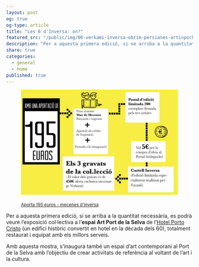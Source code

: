 ```yaml
---
layout: post
og: true
og-type: article
title: "Les 6 d'Inversa: on?"
featured_src: "/public/img/06-verkami-inversa-obrim-persianes-artinpocket-195euros.jpg"
description: "Per a aquesta primera edició, si se arriba a la quantitat necessària, es podrà veure l’exposició col·lectiva a l’espai Art Port de la Selva de l’Hotel Porto Cristo (un edifici històric convertit en hotel en la dècada dels 60), totalment restaurat i equipat amb els millors serveis."
share: true
categories:
  - general
  - home
published: true
---
```


<figure class="text-center">
	<img src="/public/img/06-verkami-inversa-obrim-persianes-artinpocket-195euros.jpg" alt="Aportació de 195 euros - mecenes d'inversa" title="Aportació de 195 euros - mecenes d'inversa">
	<figcaption>
		<p><small><i class="fa fa-credit-card"></i> <a href="http://www.verkami.com/projects/11057-inversa-obrim-persianes/contribute/select/72343/login" title="Aporta 195 euros - mecenes d'inversa">Aporta 195 euros - mecenes d'inversa</a></small></p>
	</figcaption>
</figure>

Per a aquesta primera edició, si se arriba a la quantitat necessària, es podrà veure l’exposició col·lectiva a l’**espai Art Port de la Selva** de l’[Hotel Porto Cristo](/patrocinadors/2015/02/23/hotel-porto-cristo/) (un edifici històric convertit en hotel en la dècada dels 60), totalment restaurat i equipat amb els millors serveis. 

<!--more-->

Amb aquesta mostra, s’inaugura també un espai d’art contemporani al Port de la Selva amb l’objectiu de crear activitats de referència al voltant de l’art i la cultura.